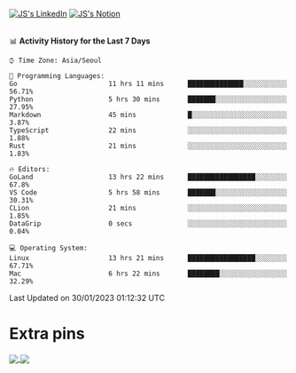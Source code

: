 
[![JS's LinkedIn](https://img.shields.io/badge/LinkedIn-blue?style=for-the-badge&logo=linkedin)](https://www.linkedin.com/in/jaeseung-lee-5a2a32139/) 
[![JS's Notion](https://img.shields.io/badge/Notion-black?style=for-the-badge&logo=notion)](https://bit.ly/ljswiki1) <br><br>
<!-- ![JS's GitHub stats](https://github-readme-stats-lemon-five.vercel.app/api?username=tkxkd0159&hide=contribs,prs,stars,issues&show_icons=true&theme=react&include_all_commits=true)   -->
<!-- ![Top Langs](https://github-readme-stats-lemon-five.vercel.app/api/top-langs/?username=tkxkd0159&layout=compact&hide=jupyter%20notebook,scss,html,css&langs_count=10)  -->


<!--START_SECTION:waka-->
📊 **Activity History for the Last 7 Days** 

```text
⌚︎ Time Zone: Asia/Seoul

💬 Programming Languages: 
Go                       11 hrs 11 mins      ██████████████░░░░░░░░░░░   56.71% 
Python                   5 hrs 30 mins       ███████░░░░░░░░░░░░░░░░░░   27.95% 
Markdown                 45 mins             █░░░░░░░░░░░░░░░░░░░░░░░░   3.87% 
TypeScript               22 mins             ░░░░░░░░░░░░░░░░░░░░░░░░░   1.88% 
Rust                     21 mins             ░░░░░░░░░░░░░░░░░░░░░░░░░   1.83%

🔥 Editors: 
GoLand                   13 hrs 22 mins      █████████████████░░░░░░░░   67.8% 
VS Code                  5 hrs 58 mins       ███████░░░░░░░░░░░░░░░░░░   30.31% 
CLion                    21 mins             ░░░░░░░░░░░░░░░░░░░░░░░░░   1.85% 
DataGrip                 0 secs              ░░░░░░░░░░░░░░░░░░░░░░░░░   0.04%

💻 Operating System: 
Linux                    13 hrs 21 mins      █████████████████░░░░░░░░   67.71% 
Mac                      6 hrs 22 mins       ████████░░░░░░░░░░░░░░░░░   32.29%

```


 Last Updated on 30/01/2023 01:12:32 UTC
<!--END_SECTION:waka-->

# Extra pins
<a href="https://github.com/tkxkd0159/tkxkd0159.github.io">
  <img align="center" src="https://github-readme-stats-lemon-five.vercel.app/api/pin/?username=tkxkd0159&repo=nft-card-game&theme=react" />
</a>
<a href="https://github.com/tkxkd0159/dsalgo">
  <img align="center" src="https://github-readme-stats-lemon-five.vercel.app/api/pin/?username=tkxkd0159&repo=dsalgo&theme=react" />
</a>

<!---
- 🔭 I’m currently working on ...
- 🌱 I’m currently learning blockchain and distributed network
- 👯 I’m looking to collaborate on ...
- 🤔 I’m looking for help with ...
- 💬 Ask me about ...
- 📫 How to reach me: ...
- 😄 Pronouns: ...
- ⚡ Fun fact: ...
-->
